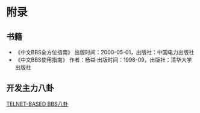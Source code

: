 # 附录

## 书籍

- 《中文BBS全方位指南》 出版时间：2000-05-01，出版社：中国电力出版社
- 《中文BBS使用指南》 作者：杨益 出版时间：1998-09，出版社：清华大学出版社

## 开发主力八卦

[TELNET-BASED BBS八卦](http://telnet-based-bbs.blogspot.sg/)

